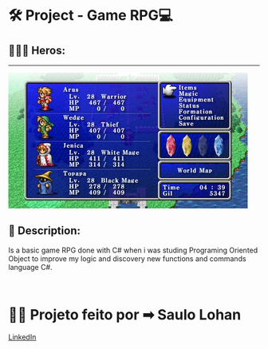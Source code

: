 <h1>🛠️ Project - Game RPG💻</h1>

## 👨🏻‍🔬 Heros: 

 
 --- 
 <img src="src/Image/Heros.jpg"><br>

## 📱 Description:

<p>Is a basic game RPG done with C# when i was studing Programing Oriented Object to improve my logic and discovery new functions and commands  language C#.</p><br>

# 👨‍💻 Projeto feito por ➡ Saulo Lohan 
 [LinkedIn](https://www.linkedin.com/in/saulo-lohan-matoso-soares-801b431b3/)   


